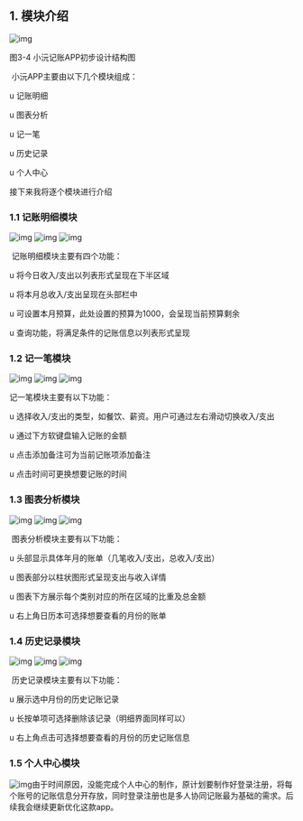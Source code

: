 ## 1. 模块介绍

![img](file:///C:\Users\LJH\AppData\Local\Temp\ksohtml56352\wps31.jpg) 

图3-4 小沅记账APP初步设计结构图

​	小沅APP主要由以下几个模块组成：

u 记账明细

u 图表分析

u 记一笔

u 历史记录

u 个人中心

接下来我将逐个模块进行介绍

### 1.1 记账明细模块

![img](file:///C:\Users\LJH\AppData\Local\Temp\ksohtml56352\wps32.png)  ![img](file:///C:\Users\LJH\AppData\Local\Temp\ksohtml56352\wps33.png)  ![img](file:///C:\Users\LJH\AppData\Local\Temp\ksohtml56352\wps34.png)

​	记账明细模块主要有四个功能：

u 将今日收入/支出以列表形式呈现在下半区域

u 将本月总收入/支出呈现在头部栏中

u 可设置本月预算，此处设置的预算为1000，会呈现当前预算剩余

u 查询功能，将满足条件的记账信息以列表形式呈现

### 1.2 记一笔模块

![img](file:///C:\Users\LJH\AppData\Local\Temp\ksohtml56352\wps35.png)  ![img](file:///C:\Users\LJH\AppData\Local\Temp\ksohtml56352\wps36.png)  ![img](file:///C:\Users\LJH\AppData\Local\Temp\ksohtml56352\wps37.png)

记一笔模块主要有以下功能：

u 选择收入/支出的类型，如餐饮、薪资。用户可通过左右滑动切换收入/支出

u 通过下方软键盘输入记账的金额

u 点击添加备注可为当前记账项添加备注

u 点击时间可更换想要记账的时间

### 1.3 图表分析模块

![img](file:///C:\Users\LJH\AppData\Local\Temp\ksohtml56352\wps38.png)  ![img](file:///C:\Users\LJH\AppData\Local\Temp\ksohtml56352\wps39.png)  ![img](file:///C:\Users\LJH\AppData\Local\Temp\ksohtml56352\wps40.png)

​	图表分析模块主要有以下功能：

u 头部显示具体年月的账单（几笔收入/支出，总收入/支出）

u 图表部分以柱状图形式呈现支出与收入详情

u 图表下方展示每个类别对应的所在区域的比重及总金额

u 右上角日历本可选择想要查看的月份的账单

### 1.4 历史记录模块

![img](file:///C:\Users\LJH\AppData\Local\Temp\ksohtml56352\wps41.png)  ![img](file:///C:\Users\LJH\AppData\Local\Temp\ksohtml56352\wps42.png)  ![img](file:///C:\Users\LJH\AppData\Local\Temp\ksohtml56352\wps43.png)

​	历史记录模块主要有以下功能：

u 展示选中月份的历史记账记录

u 长按单项可选择删除该记录（明细界面同样可以）

u 右上角点击可选择想要查看的月份的历史记账信息

 

### 1.5 个人中心模块

![img](file:///C:\Users\LJH\AppData\Local\Temp\ksohtml56352\wps44.png)由于时间原因，没能完成个人中心的制作，原计划要制作好登录注册，将每个账号的记账信息分开存放，同时登录注册也是多人协同记账最为基础的需求。后续我会继续更新优化这款app。

 

 

 

 

 

 

 

 

 

 

 

 